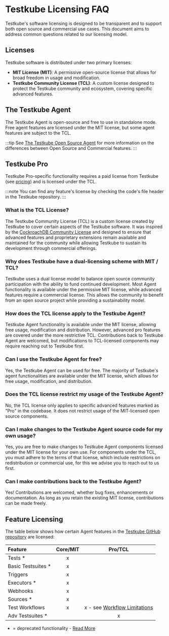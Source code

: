 # Testkube Licensing FAQ

Testkube's software licensing is designed to be transparent and to support both open source and commercial use cases. This document aims to address common questions related to our licensing model.

## Licenses

Testkube software is distributed under two primary licenses:
- **MIT License (MIT)**: A permissive open-source license that allows for broad freedom in usage and modification.
- **Testkube Community License (TCL)**: A custom license designed to protect the Testkube community and ecosystem, covering specific advanced features.

## The Testkube Agent

The Testkube Agent is open-source and free to use in standalone mode. Free agent features are licensed under the 
MIT license, but some agent features are subject to the TCL. 

:::tip
See [The Testkube Open Source Agent](/articles/open-source-or-pro) for
more information on the differences between Open Source and Commercial features.
:::

## Testkube Pro

Testkube Pro-specific functionality requires a paid license from Testkube (see [pricing](https://testkube.io/pricing)) and is licensed 
under the TCL.

:::note
You can find any feature's license by checking the code's file header in the Testkube repository.
:::

### What is the TCL License?

The Testkube Community License (TCL) is a custom license created by Testkube to cover certain aspects of the 
Testkube software. It was inspired by the [CockroachDB Community License](https://www.cockroachlabs.com/docs/stable/licensing-faqs#ccl) and designed to ensure that 
advanced features and proprietary extensions remain available and maintained for the community while allowing 
Testkube to sustain its development through commercial offerings.

### Why does Testkube have a dual-licensing scheme with MIT / TCL?

Testkube uses a dual license model to balance open source community participation with the ability to fund continued 
development. Most Agent functionality is available under the permissive MIT license, while advanced features 
require a commercial license. This allows the community to benefit from an open source project while providing a sustainability model.

### How does the TCL license apply to the Testkube Agent?

Testkube Agent functionality is available under the MIT license, allowing free usage, modification and distribution. However, 
advanced pro features are covered under the more restrictive TCL. Contributions back to Testkube Agent are welcomed, but 
modifications to TCL-licensed components may require reaching out to Testkube first.

### Can I use the Testkube Agent for free?

Yes, the Testkube Agent can be used for free. The majority of Testkube's agent functionalities are available under the MIT license, 
which allows for free usage, modification, and distribution.

### Does the TCL license restrict my usage of the Testkube Agent?

No, the TCL license only applies to specific advanced features marked as "Pro" in the codebase. It does not restrict 
usage of the MIT-licensed open source components.

### Can I make changes to the Testkube Agent source code for my own usage?

Yes, you are free to make changes to Testkube Agent components licensed under the MIT license for your own use. 
For components under the TCL, you must adhere to the terms of that license, which include restrictions on redistribution 
or commercial use, for this we advise you to reach out to us first.

### Can I make contributions back to the Testkube Agent?

Yes! Contributions are welcomed, whether bug fixes, enhancements or documentation. As long as you retain the existing
MIT license, contributions can be made freely.

## Feature Licensing

The table below shows how certain Agent features in the [Testkube GitHub repository](https://github.com/kubeshop/testkube) are licensed:

| Feature            | Core/MIT |                                          Pro/TCL                                           |
|:-------------------|:--------:|:------------------------------------------------------------------------------------------:|
| Tests *            |    x     |                                                                                            |
| Basic Testsuites * |    x     |                                                                                            |
| Triggers           |    x     |                                                                                            |
| Executors *        |    x     |                                                                                            |
| Webhooks           |    x     |                                                                                            |
| Sources *          |    x     |                                                                                            |
| Test Workflows     |    x     | x - see [Workflow Limitations](open-source-or-pro.md#workflow-limitations-in-standalone-mode) |
| Adv Testsuites *   |          |                                             x                                              |

* = deprecated functionality - [Read More](legacy-features)
